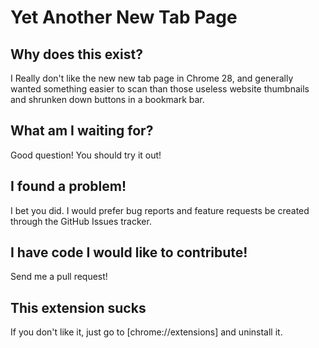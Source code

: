 # Yet Another New Tab Page
## Why does this exist?
I Really don't like the new new tab page in Chrome 28, and generally wanted
something easier to scan than those useless website thumbnails and shrunken
down buttons in a bookmark bar.
## What am I waiting for?
Good question! You should try it out!
## I found a problem!
I bet you did. I would prefer bug reports and feature requests be created
through the GitHub Issues tracker.
## I have code I would like to contribute!
Send me a pull request!
## This extension sucks
If you don't like it, just go to [chrome://extensions] and uninstall it.
